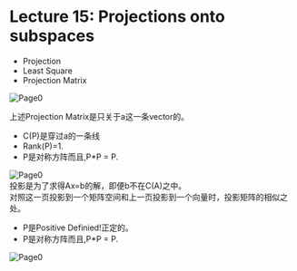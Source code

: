# Lecture 15: Projections onto subspaces
* Projection
* Least Square
* Projection Matrix


![Page0](https://github.com/zhukuixi/RainyNight/blob/master/LinearAlgebra/Images/L15_1.jpg)

上述Projection Matrix是只关于a这一条vector的。  
* C(P)是穿过a的一条线  
* Rank(P)=1.  
* P是对称方阵而且,P*P = P.    



![Page0](https://github.com/zhukuixi/RainyNight/blob/master/LinearAlgebra/Images/L15_2.jpg)  
投影是为了求得Ax=b的解，即便b不在C(A)之中。  
对照这一页投影到一个矩阵空间和上一页投影到一个向量时，投影矩阵的相似之处。  
* P是Positive Definied!正定的。  
* P是对称方阵而且,P*P = P.      

![Page0](https://github.com/zhukuixi/RainyNight/blob/master/LinearAlgebra/Images/L15_3.jpg)  